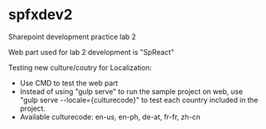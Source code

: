 # spfxdev2
Sharepoint development practice lab 2

Web part used for lab 2 development is "SpReact"

Testing new culture/coutry for Localization:

* Use CMD to test the web part
* Instead of using "gulp serve" to run the sample project
on web, use "gulp serve --locale={culturecode}" to test
each country included in the project.
* Available culturecode: en-us, en-ph, de-at, fr-fr, zh-cn
